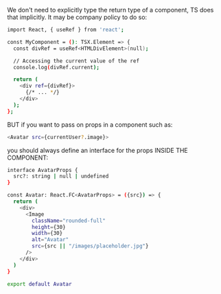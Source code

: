 We don't need to explicitly type the return type of a component, TS does that implicitly.
It may be company policy to do so:

```sh
import React, { useRef } from 'react';

const MyComponent = (): TSX.Element => {
  const divRef = useRef<HTMLDivElement>(null);

  // Accessing the current value of the ref
  console.log(divRef.current);

  return (
    <div ref={divRef}>
      {/* ... */}
    </div>
  );
};
```

BUT if you want to pass on props in a component such as:
```sh
<Avatar src={currentUser?.image}>
```

you should always define an interface for the props INSIDE THE COMPONENT:

```sh
interface AvatarProps {
  src?: string | null | undefined
}

const Avatar: React.FC<AvatarProps> = ({src}) => {
  return (
    <div>
      <Image
        className="rounded-full"
        height={30}
        width={30}
        alt="Avatar"
        src={src || "/images/placeholder.jpg"}
      />
    </div>
  )
}

export default Avatar
```
